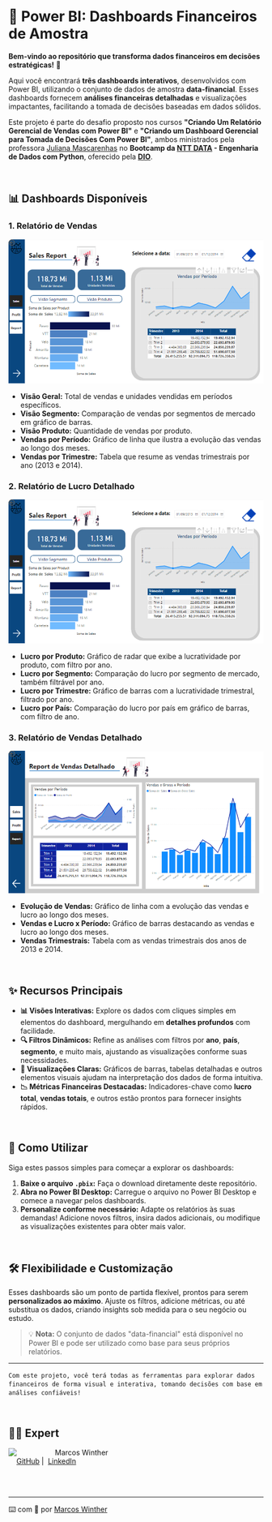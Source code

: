 # 💼 Power BI: Dashboards Financeiros de Amostra

**Bem-vindo ao repositório que transforma dados financeiros em decisões estratégicas!** 🌟

Aqui você encontrará **três dashboards interativos**, desenvolvidos com Power BI, utilizando o conjunto de dados de amostra **data-financial**. Esses dashboards fornecem **análises financeiras detalhadas** e visualizações impactantes, facilitando a tomada de decisões baseadas em dados sólidos.

Este projeto é parte do desafio proposto nos cursos **"Criando Um Relatório Gerencial de Vendas com Power BI"** e **"Criando um Dashboard Gerencial para Tomada de Decisões Com Power BI"**, ambos ministrados pela professora [Juliana Mascarenhas](https://www.linkedin.com/in/juliana-mascarenhas-ds/) no **Bootcamp da [NTT DATA](https://www.linkedin.com/company/ntt-data-europe-latam/posts/?feedView=all) - Engenharia de Dados com Python**, oferecido pela **[DIO](https://www.dio.me/)**.

<br>


## 📊 **Dashboards Disponíveis**

### 1. **Relatório de Vendas**
<p align="center">
   <img src="./dashboards/dashboard sales.PNG">
</p>

- **Visão Geral:** Total de vendas e unidades vendidas em períodos específicos.
- **Visão Segmento:** Comparação de vendas por segmentos de mercado em gráfico de barras.
- **Visão Produto:** Quantidade de vendas por produto.
- **Vendas por Período:** Gráfico de linha que ilustra a evolução das vendas ao longo dos meses.
- **Vendas por Trimestre:** Tabela que resume as vendas trimestrais por ano (2013 e 2014).

### 2. **Relatório de Lucro Detalhado**
<p align="center">
   <img src="./dashboards/dashboard sales.PNG">
</p>

- **Lucro por Produto:** Gráfico de radar que exibe a lucratividade por produto, com filtro por ano.
- **Lucro por Segmento:** Comparação do lucro por segmento de mercado, também filtrável por ano.
- **Lucro por Trimestre:** Gráfico de barras com a lucratividade trimestral, filtrado por ano.
- **Lucro por País:** Comparação do lucro por país em gráfico de barras, com filtro de ano.

### 3. **Relatório de Vendas Detalhado**
<p align="center">
   <img src="./dashboards/dashboard report.PNG">
</p>

- **Evolução de Vendas:** Gráfico de linha com a evolução das vendas e lucro ao longo dos meses.
- **Vendas e Lucro x Período:** Gráfico de barras destacando as vendas e lucro ao longo dos meses.
- **Vendas Trimestrais:** Tabela com as vendas trimestrais dos anos de 2013 e 2014.

<br>


## ✨ **Recursos Principais**

- **📊 Visões Interativas:** Explore os dados com cliques simples em elementos do dashboard, mergulhando em **detalhes profundos** com facilidade.
- **🔍 Filtros Dinâmicos:** Refine as análises com filtros por **ano**, **país**, **segmento**, e muito mais, ajustando as visualizações conforme suas necessidades.
- **📑 Visualizações Claras:** Gráficos de barras, tabelas detalhadas e outros elementos visuais ajudam na interpretação dos dados de forma intuitiva.
- **📉 Métricas Financeiras Destacadas:** Indicadores-chave como **lucro total**, **vendas totais**, e outros estão prontos para fornecer insights rápidos.

<br>


## 🎯 **Como Utilizar**

Siga estes passos simples para começar a explorar os dashboards:

1. **Baixe o arquivo `.pbix`:** Faça o download diretamente deste repositório.
2. **Abra no Power BI Desktop:** Carregue o arquivo no Power BI Desktop e comece a navegar pelos dashboards.
3. **Personalize conforme necessário:** Adapte os relatórios às suas demandas! Adicione novos filtros, insira dados adicionais, ou modifique as visualizações existentes para obter mais valor.

<br>


## 🛠 **Flexibilidade e Customização**

Esses dashboards são um ponto de partida flexível, prontos para serem **personalizados ao máximo**. Ajuste os filtros, adicione métricas, ou até substitua os dados, criando insights sob medida para o seu negócio ou estudo.

> 💡 **Nota:** O conjunto de dados "data-financial" está disponível no Power BI e pode ser utilizado como base para seus próprios relatórios.

---

``Com este projeto, você terá todas as ferramentas para explorar dados financeiros de forma visual e interativa, tomando decisões com base em análises confiáveis!``


<br>

## 👨‍💻 Expert

<p>
    <img 
      align=left 
      margin=10 
      width=80 
      src="https://avatars.githubusercontent.com/u/44624583?v=4"
    />
    <p>&nbsp&nbsp&nbspMarcos Winther<br>
    &nbsp&nbsp&nbsp
    <a href="https://github.com/MarcosWinther">
    GitHub</a>&nbsp;|&nbsp;
    <a href="https://www.linkedin.com/in/marcoswinthersilva/">LinkedIn</a>
    </p>
</p>
<br/><br/>

---

⌨️ com 💜 por [Marcos Winther](https://github.com/MarcosWinther)
